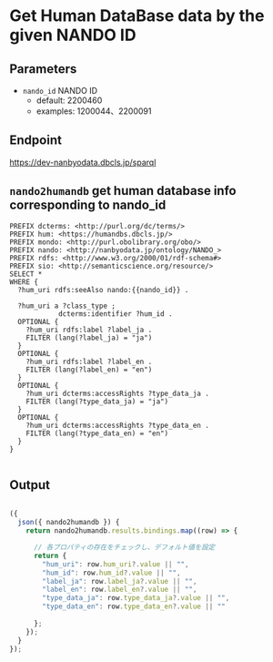 # Get Human DataBase data by the given NANDO ID
## Parameters
* `nando_id` NANDO ID
  * default: 2200460
  * examples: 1200044、2200091

## Endpoint
https://dev-nanbyodata.dbcls.jp/sparql

## `nando2humandb` get human database info corresponding to nando_id
```sparql
PREFIX dcterms: <http://purl.org/dc/terms/>
PREFIX hum: <https://humandbs.dbcls.jp/>
PREFIX mondo: <http://purl.obolibrary.org/obo/>
PREFIX nando: <http://nanbyodata.jp/ontology/NANDO_>
PREFIX rdfs: <http://www.w3.org/2000/01/rdf-schema#>
PREFIX sio: <http://semanticscience.org/resource/>
SELECT *
WHERE {
  ?hum_uri rdfs:seeAlso nando:{{nando_id}} .
  
  ?hum_uri a ?class_type ;
            dcterms:identifier ?hum_id .
  OPTIONAL {
    ?hum_uri rdfs:label ?label_ja .
    FILTER (lang(?label_ja) = "ja")
  }
  OPTIONAL {
    ?hum_uri rdfs:label ?label_en .
    FILTER (lang(?label_en) = "en")
  }
  OPTIONAL {
    ?hum_uri dcterms:accessRights ?type_data_ja .
    FILTER (lang(?type_data_ja) = "ja")
  }
  OPTIONAL {
    ?hum_uri dcterms:accessRights ?type_data_en .
    FILTER (lang(?type_data_en) = "en")
  }
}


```

## Output
```javascript

({
  json({ nando2humandb }) {
    return nando2humandb.results.bindings.map((row) => {

      // 各プロパティの存在をチェックし、デフォルト値を設定
      return {
        "hum_uri": row.hum_uri?.value || "",
        "hum_id": row.hum_id?.value || "",
        "label_ja": row.label_ja?.value || "",
        "label_en": row.label_en?.value || "",
        "type_data_ja": row.type_data_ja?.value || "",
        "type_data_en": row.type_data_en?.value || ""
        
      };
    });
  }
});

```